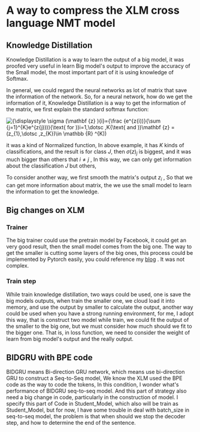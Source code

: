 <head>
    <script src="https://cdn.mathjax.org/mathjax/latest/MathJax.js?config=TeX-AMS-MML_HTMLorMML" type="text/javascript"></script>
    <script type="text/x-mathjax-config">
        MathJax.Hub.Config({
            tex2jax: {
            skipTags: ['script', 'noscript', 'style', 'textarea', 'pre'],
            inlineMath: [['$','$']]
            }
        });
    </script>
</head>

# A way to compress the XLM cross language NMT model

## Knowledge Distillation

 Knowledge Distillation is a way to learn the output of a big model, it was proofed very useful in learn Big model's output to improve the accuracy of the Small model, the most important part of it is using knowledge of Softmax.

In general, we could regard the neural networks as lot of matrix that save the information of the network. So, for a neural network, how do we get the information of it, Knowledge Distillation is a way to get the information of the matrix, we first explain the standard softmax function:

![{\displaystyle \sigma (\mathbf {z} )_{i}={\frac {e^{z_{i))}{\sum _{j=1}^{K}e^{z_{j)))){\text{ for ))i=1,\dotsc ,K{\text{ and ))\mathbf {z} =(z_{1},\dotsc ,z_{K})\in \mathbb {R} ^{K))](https://wikimedia.org/api/rest_v1/media/math/render/svg/bdc1f8eaa8064d15893f1ba6426f20ff8e7149c5)

it was a kind of Normalized function, In above example, it has $K$ kinds of classifications, and the result is for class $J$, then $\sigma(z)_j$ is biggest, and it was much bigger than others that $i\neq j$ , In this way, we can only get information about the classification $J$ but others,  

To consider another way, we first smooth the matrix's output $z_{i}$ ,  So that we can get more information about matrix, the we use the small model to learn the information to get the knowledge.

## Big changes on XLM

### Trainer

The big trainer could use the pretrain model by Facebook, it could get an very good result, then the small model comes from the big one. The way to get the smaller is cutting some layers of the big ones, this process could be implemented by Pytorch easily, you could reference my [blog](https://www.cnblogs.com/wevolf/p/12918217.html)  . It was not complex.

### Train step

While train knowledge distillation, two ways could be used, one is save the big models outputs, when train the smaller one, we cloud load it into memory, and use the output by smaller to calculate the output, another way could be used when you have a strong running environment, for me, I adopt this way, that is construct two model while train, we could  fit the output of the smaller to the big one, but we must consider how much should we fit to the bigger one. That is, in loss function, we need to consider the weight of learn from big model's output and the really output. 

## BIDGRU with BPE code

BIDGRU means Bi-direction GRU network, which means use bi-direction GRU to construct a Seq-to-Seq model, We know the XLM used the BPE code as the way to code the tokens, In this condition, I wonder what's performance of BIDGRU seq-to-seq model. And this part of strategy also need a big change in code, particularly in the construction of model. I specify this part of Code in Student_Model, which also will be train as Student_Model, but for now, I have some trouble in deal with batch_size in seq-to-seq model, the problem is that when should we stop the decoder step, and how to determine the end of the sentence.


